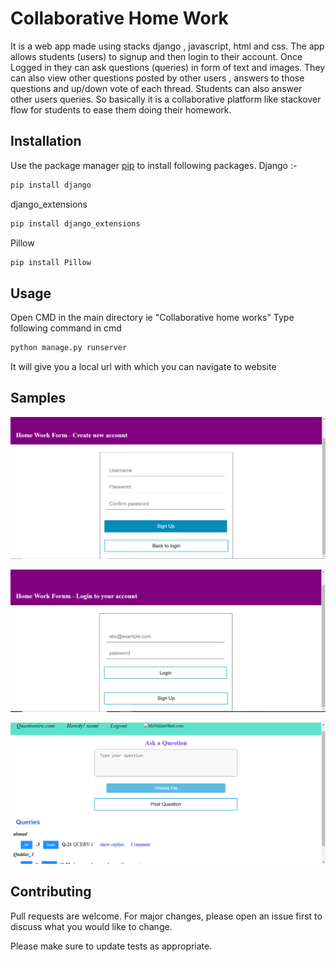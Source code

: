 # Collaborative Home Work
It is a web app made using stacks django , javascript, html and css. The app allows students (users) to signup and then login to their account. Once Logged in they
can ask questions (queries) in form of text and images. They can also view other questions posted by other users , answers to those questions and up/down vote of each thread.
Students can also answer other users queries. So basically it is a collaborative platform like stackover flow for students to ease them doing their homework.

## Installation

Use the package manager [pip](https://pip.pypa.io/en/stable/) to install following packages.
Django :- 
```bash
pip install django
```
django_extensions
```bash
pip install django_extensions
```
Pillow
```bash
pip install Pillow
```

## Usage
Open CMD in the main directory ie "Collaborative home works"
Type following command in cmd
```python
python manage.py runserver
```
It will give you a local url with which you can navigate to website

## Samples
![Screenshot](PROJECT-SAMPLES/SIGNUP-PAGE.png)

![Screenshot](PROJECT-SAMPLES/LOGIN-PAGE.png)

![Screenshot](PROJECT-SAMPLES/HOME-PAGE.png)


## Contributing
Pull requests are welcome. For major changes, please open an issue first to discuss what you would like to change.

Please make sure to update tests as appropriate.

